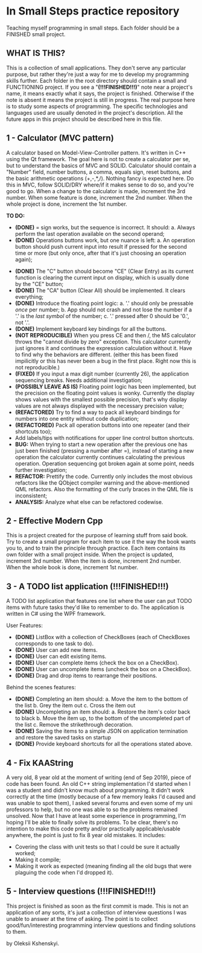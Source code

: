 # In Small Steps practice repository
Teaching myself programming in small steps. Each folder should be a FINISHED small project.

## WHAT IS THIS?
This is a collection of small applications. They don't serve any particular purpose, but rather they're just a way for me to develop my programming skills further.
Each folder in the root directory should contain a small and FUNCTIONING project.
If you see a "**(!!!FINISHED!!!)**" note near a project's name, it means exactly what it says, the project is finished. Otherwise if the note is absent it means the project is still in progress.
The real purpose here is to study some aspects of programming. The specific technologies and languages used are usually denoted in the project's description.
All the future apps in this project should be described here in this file.

## 1 - Calculator (MVC pattern)
A calculator based on Model-View-Controller pattern. It's written in C++ using the Qt framework.
The goal here is not to create a calculator per se, but to understand the basics of MVC and SOLID.
Calculator should contain a "Number" field, number buttons, a comma, equals sign, reset buttons, and the basic arithmetic operations (+,-,*,/).
Nothing fancy is expected here. Do this in MVC, follow SOLID/DRY where/if it makes sense to do so, and you're good to go.
When a change to the calculator is made, increment the 3rd number. When some feature is done, increment the 2nd number. When the whole project is done,
increment the 1st number.

**TO DO:**
  + **(DONE)** = sign works, but the sequence is incorrect. It should:
    a. Always perform the last operation available on the second operand;
  + **(DONE)** Operations buttons work, but one nuance is left:
    a. An operation button should push current input into result if pressed for the second time or more (but only once, after that it's just choosing an operation again);
  - **(DONE)** The "C" button should become "CE" (Clear Entry) as its current function is clearing the current input on display, which is usually done by the "CE" button;
  - **(DONE)** The "CA" button (Clear All) should be implemented. It clears everything;
  - **(DONE)** Introduce the floating point logic:
    a. '.' should only be pressable *once* per number;
    b. App should not crash and not lose the number if a '.' is the *last symbol* of the number;
    c. '.' pressed after 0 should be '0.', not '.'.
  - **(DONE)** Implement keyboard key bindings for all the buttons.
  - **(NOT REPRODUCIBLE)** When you press CE and then /, the MS calculator throws the "cannot divide by zero" exception. This calculator currently just ignores it and continues the expression calculation without it. Have to find why the behaviors are different. (either this has been fixed impilicitly or this has never been a bug in the first place. Right now this is not reproducible.)
  - **(FIXED)** If you input a max digit number (currently 26), the application sequencing breaks. Needs additional investigation;
  - **(POSSIBLY LEAVE AS IS)** Floating point logic has been implemented, but the precision on the floating point values is wonky. Currently the display shows values with the smallest possible precision, that's why display values are not always displayed with the necessary precision value;
  - **(REFACTORED)** Try to find a way to pack all keyboard bindings for numbers into one entity without code duplication;
  - **(REFACTORED)** Pack all operation buttons into one repeater (and their shortcuts too);
  - Add labels/tips with notifications for upper line control button shortcuts.
  - **BUG:** When trying to start a new operation after the previous one has just been finished (pressing a number after =), instead of starting a new operation the calculator currently continues calculating the previous operation. Operation sequencing got broken again at some point, needs further investigation;
  - **REFACTOR:** Prettify the code. Currently only includes the most obvious refactors like the QObject compiler warning and the above-mentioned QML refactors. Also the formatting of the curly braces in the QML file is inconsistent;
  - **ANALYSIS:** Analyze what else can be refactored codewise.

## 2 - Effective Modern Cpp
This is a project created for the purpose of learning stuff from said book. Try to create a small program for each item to use it the way the book
wants you to, and to train the principle through practice.
Each item contains its own folder with a small project inside. When the project is updated, increment 3rd number. When the item is done, increment 
2nd number. When the whole book is done, increment 1st number.

## 3 - A TODO list application (!!!FINISHED!!!)
A TODO list application that features one list where the user can put TODO items with future tasks they'd like to remember to do.
The application is written in C# using the WPF framework. 

User Features:
+ **(DONE)** ListBox with a collection of CheckBoxes (each of CheckBoxes corresponds to one task to do).
+ **(DONE)** User can add new items.
+ **(DONE)** User can edit existing items.
+ **(DONE)** User can complete items (check the box on a CheckBox).
+ **(DONE)** User can uncomplete items (uncheck the box on a CheckBox).
+ **(DONE)** Drag and drop items to rearrange their positions.

Behind the scenes features:
+ **(DONE)** Completing an item should:
  a. Move the item to the bottom of the list
  b. Grey the item out
  c. Cross the item out
+ **(DONE)** Uncompleting an item should:
  a. Restore the item's color back to black
  b. Move the item up, to the bottom of the uncompleted part of the list
  c. Remove the strikethrough decoration.
+ **(DONE)** Saving the items to a simple JSON on application termination and restore the saved tasks on startup
+ **(DONE)** Provide keyboard shortcuts for all the operations stated above.

## 4 - Fix KAAString
A very old, 8 year old at the moment of writing (end of Sep 2019), piece of code has been found. An old C++ string implementation I'd started when I was a student and didn't know much about programming. It didn't work correctly at the time (mostly because of a few memory leaks I'd caused and was unable to spot them), I asked several forums and even some of my uni professors to help, but no one was able to so the problems remained unsolved. Now that I have at least some experience in programming, I'm hoping I'll be able to finally solve its problems. To be clear, there's no intention to make this code pretty and/or practically applicable/usable anywhere, the point is just to fix 8 year old mistakes. It includes:
- Covering the class with unit tests so that I could be sure it actually worked;
- Making it compile;
- Making it work as expected (meaning finding all the old bugs that were plaguing the code when I'd dropped it).

## 5 - Interview questions (!!!FINISHED!!!)
This project is finished as soon as the first commit is made. This is not an application of any sorts, it's just a collection of interview questions I was unable to answer at the time of asking. The point is to collect good/fun/interesting programming interview questions and finding solutions to them.

by Oleksii <DarkSpectre> Kshenskyi.
